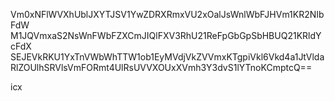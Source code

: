 Vm0xNFlWVXhUblJXYTJSV1YwZDRXRmxVU2xOalJsWnlWbFJHVm1KR2NIbFdW
M1JQVmxaS2NsWnFWbFZXCmJIQlFXV3RhU21ReFpGbGpSbHBUQ21KRldYcFdX
SEJEVkRKU1YxTnVWbWhTTW1ob1EyMVdjVkZVVmxKTgpiVkl6Vkd4a1JtVlda
RlZOUlhSRVlsVmFORmt4UlRsUVVXOUxXVmh3Y3dvS1lYTnoKCmptcQ==

icx